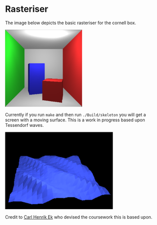 # Rasteriser

The image below depicts the basic rasteriser for the cornell box.

<img src=Images/cornell_box.png width="250" height="250" />

Currently if you run ```make``` and then run ```./Build/skeleton``` you will get a screen with a moving surface. This is a work in progress based upon Tessendorf waves.

<img src=Images/Initial_motion.png width="350" height="250" />

Credit to [Carl Henrik Ek](https://github.com/carlhenrikek/COMS30115) who devised the coursework this is based upon.

